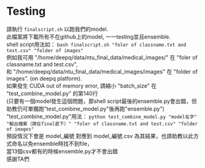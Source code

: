 # Testing
請執行 ```finalscript.sh``` 以跑我們的model.  
此檔案將下載所有不在github上的model, 一一testing並且ensemble.  
shell script用法如： ```bash finalscript.sh "foler of classname.txt and test.csv" "folder of images"```  
例如我可用 "/home/deepq/data/ntu_final_data/medical_images/" 在 "foler of classname.txt and test.csv",  
和 "/home/deepq/data/ntu_final_data/medical_images/images" 在 "folder of images". (on deepq platform).  
如果發生 CUDA out of memory error, 請縮小 "batch_size" 在 "test_combine_model.py" 的第140行  
(只要有一個model發生這個問題，那shell script最後的ensemble.py會出錯，但助教仍可單獨跑"test_combine_model.py"後再跑"ensemble.py")
"test_combine_model.py"用法： ```python test_combine_model.py "model名字" "輸出檔案（請在final底下）" "foler of classname.txt and test.csv" "folder of images"```  
預設情況下會是 model_編號 對應到 model_編號.csv 為其結果，也請助教以此方式命名以免ensemble時找不到file，    
當13個csv都有的時候ensemble.py才不會出錯  
感謝TA們
